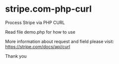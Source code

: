# stripe.com-php-curl
Process Stripe via PHP CURL

Read file demo.php for how to use

More information about request and field please visit: https://stripe.com/docs/api/curl

Thank you
